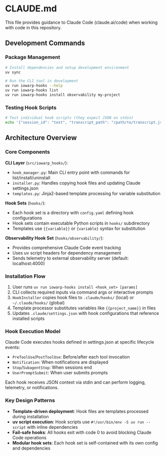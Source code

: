 # CLAUDE.md

This file provides guidance to Claude Code (claude.ai/code) when working with code in this repository.

## Development Commands

### Package Management
```bash
# Install dependencies and setup development environment
uv sync

# Run the CLI tool in development
uv run iowarp-hooks --help
uv run iowarp-hooks list
uv run iowarp-hooks install observability my-project
```

### Testing Hook Scripts
```bash
# Test individual hook scripts (they expect JSON on stdin)
echo '{"session_id": "test", "transcript_path": "/path/to/transcript.jsonl"}' | uv run hooks/observability/hooks/send_event.py --source-app test-app --event-type PreToolUse
```

## Architecture Overview

### Core Components

**CLI Layer** (`src/iowarp_hooks/`):
- `hook_manager.py`: Main CLI entry point with commands for list/install/uninstall
- `installer.py`: Handles copying hook files and updating Claude settings.json
- `templates.py`: Jinja2-based template processing for variable substitution

**Hook Sets** (`hooks/`):
- Each hook set is a directory with `config.yaml` defining hook configurations
- Hook sets contain executable Python scripts in `hooks/` subdirectory
- Templates use `{{variable}}` or `{variable}` syntax for substitution

**Observability Hook Set** (`hooks/observability/`):
- Provides comprehensive Claude Code event tracking
- Uses uv script headers for dependency management
- Sends telemetry to external observability server (default: localhost:4000)

### Installation Flow

1. User runs `uv run iowarp-hooks install <hook_set> [params]`
2. CLI collects required inputs via command args or interactive prompts
3. `HookInstaller` copies hook files to `.claude/hooks/` (local) or `~/.claude/hooks/` (global)
4. Template processor substitutes variables like `{{project_name}}` in files
5. Updates `.claude/settings.json` with hook configurations that reference installed scripts

### Hook Execution Model

Claude Code executes hooks defined in settings.json at specific lifecycle events:
- `PreToolUse`/`PostToolUse`: Before/after each tool invocation
- `Notification`: When notifications are displayed
- `Stop`/`SubagentStop`: When sessions end
- `UserPromptSubmit`: When user submits prompts

Each hook receives JSON context via stdin and can perform logging, telemetry, or notifications.

### Key Design Patterns

- **Template-driven deployment**: Hook files are templates processed during installation
- **uv script execution**: Hook scripts use `#!/usr/bin/env -S uv run --script` with inline dependencies
- **Fail-safe hooks**: All hooks exit with code 0 to avoid blocking Claude Code operations
- **Modular hook sets**: Each hook set is self-contained with its own config and dependencies